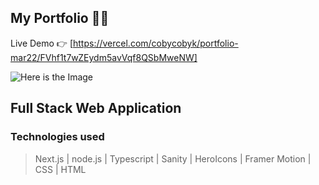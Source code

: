 ## My Portfolio 🙋‍♂️

Live Demo 👉 [https://vercel.com/cobycobyk/portfolio-mar22/FVhf1t7wZEydm5avVqf8QSbMweNW]

![Here is the Image](https://i.imgur.com/YBm2GKl.png)

## Full Stack Web Application
### Technologies used

> Next.js | node.js | Typescript | Sanity | HeroIcons | Framer Motion | CSS | HTML